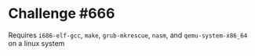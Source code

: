 # Challenge #666

Requires `i686-elf-gcc`, `make`, `grub-mkrescue`, `nasm`, and `qemu-system-x86_64` on a linux system
